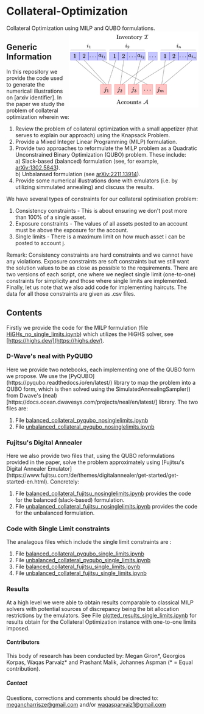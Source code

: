 # Collateral-Optimization
Collateral Optimization using MILP and QUBO formulations. 
<img src="bipartite.png" alt="" width="340" height="200" align="right" style="margin-left: 10px; margin-bottom: 10px;">

<h2>Generic Information</h2>

In this repository we provide the code used to generate the numericall illustrations on [arxiv identifier]. In the paper we study the problem of collateral optimization wherein we:
1. Review the problem of collateral optimization with a small appetizer (that serves to explain our approach) using the Knapsack Problem.
2. Provide a Mixed Integer Linear Programming (MILP) formulation. 
3. Provide two approaches to reformulate the MILP problem as a Quadratic Unconstrained Binary Optimization (QUBO) problem. These include:   
  a) Slack-based (balanced) formulation (see, for example, [arXiv:1302.5843](https://arxiv.org/abs/1302.5843)).  
  b) Unbalansed formulation (see [arXiv:2211.13914](https://arxiv.org/abs/1302.5843)).
4. Provide some numerical illustrations done with emulators (i.e. by utilizing simmulated annealing) and discuss the results.

We have several types of constraints for our collateral optimisation problem: 
1. Consistency constraints - This is about ensuring we don't post more than 100% of a single asset. 
2. Exposure constraints - The values of all assets posted to an account must be above the exposure for the account. 
3. Single limits - There is a maximum limit on how much asset i can be posted to account j. 

Remark: Consistency constraints are hard constraints and we cannot have any violations. Exposure constraints are soft constraints but we still want the solution values to be as close as possible to the requirements. There are two versions of each script, one where we neglect single limit (one-to-one) constraints for simplicity and those where single limits are implemented. Finally, let us note that we also add code for implementing haircuts. The data for all those constraints are given as .csv files.


<h2>Contents</h2>

Firstly we provide the code for the MILP formulation (file [HiGHs_no_single_limits.ipynb](HiGHs_no_single_limits.ipynb)) which utilizes the HiGHS solver, see [https://highs.dev/](https://highs.dev/).

<h3>D-Wave's neal with PyQUBO</h3>
Here we provide two notebooks, each implementing one of the QUBO form we propose. We use the [PyQUBO](https://pyqubo.readthedocs.io/en/latest/) library to map the problem into a QUBO form, which is then solved using the SimulatedAnnealingSampler() from Dwave's (neal)[https://docs.ocean.dwavesys.com/projects/neal/en/latest/] library. The two files are:

1. File [balanced_collateral_pyqubo_nosinglelimits.ipynb](./balanced_collateral_pyqubo_nosinglelimits.ipynb)
2. File [unbalanced_collateral_pyqubo_nosinglelimits.ipynb](./unbalanced_collateral_pyqubo_nosinglelimit.ipynb)


<h3>Fujitsu's Digital Annealer</h3>
Here we also provide two files that, using the QUBO reformulations provided in the paper, solve the problem approximately using [Fujitsu's Digital Annealer Emulator](https://www.fujitsu.com/de/themes/digitalannealer/get-started/get-started-en.html). Concretely: 

1. File [balanced_collateral_fujitsu_nosinglelimits.ipynb](./balanced_collateral_fujitsu_nosinglelimits.ipynb) provides the code for the balanced (slack-based) formulation.  
2. File [unbalanced_collateral_fujitsu_nosinglelimits.ipynb](./unbalanced_collateral_fujitsu_nosinglelimits.ipynb) provides the code for the unbalanced formulation.  

<h3>Code with Single Limit constraints </h3>

The analagous files which include the single limit constraints are :
1. File [balanced_collateral_pyqubo_single_limits.ipynb](./balanced_collateral_pyqubo_single_limits.ipynb)
2. File [unbalanced_collateral_pyqubo_single_limits.ipynb](./unbalanced_collateral_pyqubo_single_limits.ipynb)
3. File [balanced_collateral_fujitsu_single_limits.ipynb](./balanced_collateral_fujitsu_single_limits.ipynb)
4. File [unbalanced_collateral_fujitsu_single_limits.ipynb](./unbalanced_collateral_fujitsu_single_limits.ipynb)


<h3>Results</h3>

At a high level we were able to obtain results comparable to classical MILP solvers with potential sources of discrepancy being the bit allocation restrictions by the emulators.  See File [plotted_results_single_limits.ipynb](./plotted_results_single_limits.ipynb) for results obtain for the Collateral Optimization instance with one-to-one limits imposed.

<!-- ![](results_run_14_04.png) -->


<h4>Contributors</h4>
This body of research has been conducted by: Megan Giron*, Georgios Korpas, Waqas Parvaiz* and Prashant Malik, Johannes Aspman (* = Equal contribution). 

<h5>Contact</h5>

Questions, corrections and comments should be directed to:  [megancharrisze@gmail.com](mailto:megancharrisze@gmail.com) and/or
[waqasparvaiz1@gmail.com](mailto:waqasparvaiz1@gmail.com) 

